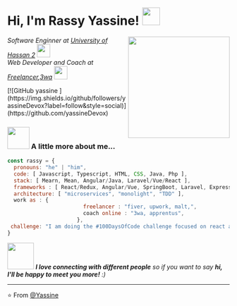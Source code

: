 <h1> Hi, I'm Rassy Yassine! <img src="https://media.giphy.com/media/SScTyz7dQ0Gf7c9dZ9/giphy.gif" width="40"></h1>
<img align='right' src="https://media.giphy.com/media/836HiJc7pgzy8iNXCn/giphy.gif" width="230">
<p><em>Software Enginner at <a href="http://www.unb.br">University of Hassan 2</a> <img src="https://media.giphy.com/media/06aA0f1QpAshEfFbFH/giphy.gif" width="30"></br>Web Developer and Coach at <a href="https://www.freelancer.com/">Freelancer</a>,<a href="https://www.3wa.fr/">3wa</a> <img src="https://media.giphy.com/media/WUlplcMpOCEmTGBtBW/giphy.gif" width="30"> 
</em></p>
[![GitHub yassine ](https://img.shields.io/github/followers/yassineDevox?label=follow&style=social)](https://github.com/yassineDevox)


### <img src="https://media.giphy.com/media/VgCDAzcKvsR6OM0uWg/giphy.gif" width="50"> A little more about me...  

```javascript
const rassy = {
  pronouns: "he" | "him",
  code: [ Javascript, Typescript, HTML, CSS, Java, Php ],
  stack: [ Mearn, Mean, Angular/Java, Laravel/Vue/React ],
  frameworks : [ React/Redux, Angular/Vue, SpringBoot, Laravel, Express ],
  architecture: [ "microservices", "monolight", "TDD" ],
  work as : {
                        freelancer : "fiver, upwork, malt,",
                        coach online : "3wa, apprentus",
                      },
 challenge: "I am doing the #100DaysOfCode challenge focused on react and typescript"
}
```

<img src="https://media.giphy.com/media/LnQjpWaON8nhr21vNW/giphy.gif" width="60"> <em><b>I love connecting with different people</b> so if you want to say <b>hi, I'll be happy to meet you more!</b> :)</em>

---

⭐️ From [@Yassine](https://github.com/yassineDevox)

